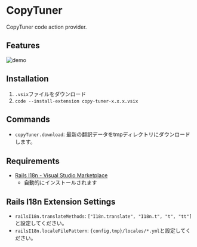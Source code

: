 # CopyTuner

CopyTuner code action provider.

## Features

![demo](https://i.gyazo.com/e9deee3a26dd8b1a80a8b61901468140.gif)

## Installation

1. `.vsix`ファイルをダウンロード
2. `code --install-extension copy-tuner-x.x.x.vsix`

## Commands

- `copyTuner.download`: 最新の翻訳データをtmpディレクトリにダウンロードします。

## Requirements

- [Rails I18n \- Visual Studio Marketplace](https://marketplace.visualstudio.com/items?itemName=aki77.rails-i18n)
  - 自動的にインストールされます

## Rails I18n Extension Settings

- `railsI18n.translateMethods`: `["I18n.translate", "I18n.t", "t", "tt"]`と設定してください。
- `railsI18n.localeFilePattern`: `{config,tmp}/locales/*.yml`と設定してください。
